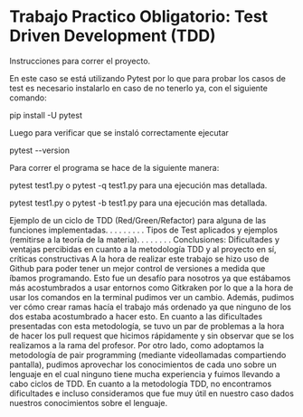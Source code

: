 # Trabajo Practico Obligatorio: Test Driven Development (TDD)
<style>
code {
  font-family: Consolas,"courier new";
  color: #f1f1f1;
  background-color: #000000;
  padding: 2px;
  font-size: 105%;
}
</style>


Instrucciones para correr el proyecto.

En este caso se está utilizando Pytest por lo que para probar los casos de test
es necesario instalarlo en caso de no tenerlo ya, con el siguiente comando:

pip install -U pytest

Luego para verificar que se instaló correctamente ejecutar

pytest --version

Para correr el programa se hace de la siguiente manera:

pytest test1.py o pytest -q test1.py para una ejecución mas detallada.

pytest test1.py o pytest -b test1.py para una ejecución mas detallada.

Ejemplo de un ciclo de TDD (Red/Green/Refactor) para alguna de las funciones implementadas.
.
.
.
.
.
.
.
.
Tipos de Test aplicados y ejemplos (remitirse a la teoría de la materia).
.
.
.
.
.
.
.
Conclusiones: Dificultades y ventajas percibidas en cuanto a la metodología TDD y al proyecto en sí, críticas constructivas
A la hora de realizar este trabajo se hizo uso de Github para poder tener un mejor control de versiones a medida que íbamos programando. Esto fue un desafío para nosotros ya que estábamos más acostumbrados a usar entornos como Gitkraken por lo que a la hora de usar los comandos en la terminal pudimos ver un cambio. Además, pudimos ver cómo crear ramas hacía el trabajo más ordenado ya que ninguno de los dos estaba acostumbrado a hacer esto. En cuanto a las dificultades presentadas con esta metodología, se tuvo un par de problemas a la hora de hacer los pull request que hicimos rápidamente y sin observar que se los realizamos a la rama del profesor.
Por otro lado, como adoptamos la metodología de pair programming (mediante videollamadas compartiendo pantalla), pudimos aprovechar los conocimientos de cada uno sobre un lenguaje en el cual ninguno tiene mucha experiencia y fuimos llevando a cabo ciclos de TDD.  En cuanto a la metodología TDD, no encontramos dificultades e incluso consideramos que fue muy útil en nuestro caso dados nuestros conocimientos sobre el lenguaje.
